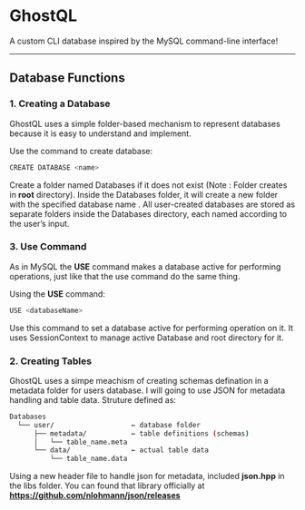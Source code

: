 # GhostQL

A custom CLI database inspired by the MySQL command-line interface!

---

## Database Functions

### 1. Creating a Database
GhostQL uses a simple folder-based mechanism to represent databases because it is easy to understand and implement.

Use the command to create database:
```bash
CREATE DATABASE <name>
```
Create a folder named Databases if it does not exist (Note : Folder creates in **root** directory).
Inside the Databases folder, it will create a new folder with the specified database name <name>.
All user-created databases are stored as separate folders inside the Databases directory, each named according to the user’s input.

### 3. Use Command
As in MySQL the **USE** command makes a database active for performing operations, just like that the use command do the same thing.

Using the **USE** command:
```bash
USE <databaseName>
```
Use this command to set a database active for performing operation on it.
It uses SessionContext to manage active Database and root directory for it.

### 2. Creating Tables
GhostQL uses a simpe meachism of creating schemas defination in a metadata folder for users database.
I will going to use JSON for metadata handling and table data.
Struture defined as:
```bash
Databases
  └── user/                   ← database folder
      ├── metadata/           ← table definitions (schemas)
      │   └── table_name.meta
      └── data/               ← actual table data
          └── table_name.data
```
Using a new header file to handle json for metadata, included **json.hpp** in the libs folder. 
You can found that library officially at **https://github.com/nlohmann/json/releases** 
